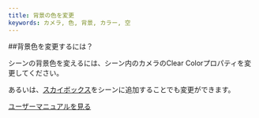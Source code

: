 ```yaml
---
title: 背景の色を変更
keywords: カメラ, 色, 背景, カラー, 空
---
```


##背景色を変更するには？

シーンの背景色を変えるには、シーン内のカメラのClear Colorプロパティを変更してください。

あるいは、[スカイボックス][1]をシーンに追加することでも変更ができます。

<a class="docs" href="http://developer.playcanvas.com/en/user-manual/packs/components/camera/" target="_blank">ユーザーマニュアルを見る</a>

[1]: http://developer.playcanvas.com/en/user-manual/assets/cubemaps/

